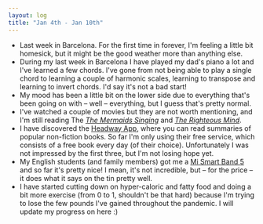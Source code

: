 ```yaml
---
layout: log
title: "Jan 4th - Jan 10th"
---
```

- Last week in Barcelona. For the first time in forever, I'm feeling a little bit homesick, but it might be the good weather more than anything else.
- During my last week in Barcelona I have played my dad's piano a lot and I've learned a few chords. I've gone from not being able to play a single chord to learning a couple of harmonic scales, learning to transpose and learning to invert chords. I'd say it's not a bad start!
- My mood has been a little bit on the lower side due to everything that's been going on with – well – everything, but I guess that's pretty normal.
- I've watched a couple of movies but they are not worth mentioning, and I'm still reading The [_The Mermaids Singing_](https://www.goodreads.com/book/show/459386.The_Mermaids_Singing) and [*The Righteous Mind*](https://www.goodreads.com/book/show/11324722-the-righteous-mind).
- I have discovered the [Headway App](https://app.get-headway.com/), where you can read summaries of popular non-fiction books. So far I'm only using their free service, which consists of a free book every day (of their choice). Unfortunately I was not impressed by the first three, but I'm not losing hope yet.
- My English students (and family members) got me a [Mi Smart Band 5](https://www.mi.com/global/mi-smart-band-5/()) and so far it's pretty nice! I mean, it's not incredible, but – for the price – it does what it says on the tin pretty well.
- I have started cutting down on hyper-caloric and fatty food and doing a bit more exercise (from 0 to 1, shouldn't be that hard) because I'm trying to lose the few pounds I've gained throughout the pandemic. I will update my progress on here :)
